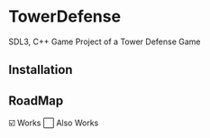 # TowerDefense
SDL3, C++ Game Project of a Tower Defense Game 

## Installation

## RoadMap
☑️ Works 
⬜ Also Works
